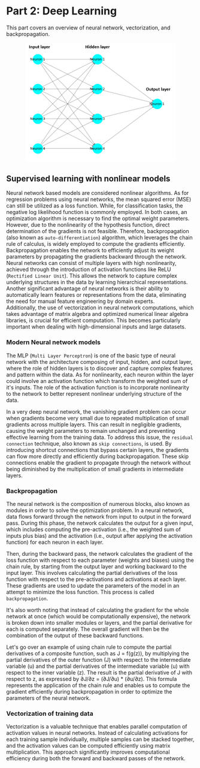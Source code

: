 # Part 2: Deep Learning
This part covers an overview of neural network, vectorization, and backpropagation.

<p align="center">
  <img src="Figure/NN.png" alt="Hypothesis Function" width="400"/>
</p>

## Supervised learning with nonlinear models
Neural network based models are considered nonlinear algorithms. As for regression problems using neural networks, the mean squared error (MSE) can still be utilized as a loss function. While, for classification tasks, the negative log likelihood function is commonly employed. In both cases, an optimization algorithm is necessary to find the optimal weight parameters. However, due to the nonlinearity of the hypothesis function, direct determination of the gradients is not feasible. Therefore, backpropagation (also known as `auto-differentiation`) algorithm, which leverages the chain rule of calculus, is widely employed to compute the gradients efficiently. Backpropagation enables the network to efficiently adjust its weight parameters by propagating the gradients backward through the network.
Neural networks can consist of multiple layers with high nonlinearity, achieved through the introduction of activation functions like ReLU (`Rectified Linear Unit`). This allows the network to capture complex underlying structures in the data by learning hierarchical representations.  
Another significant advantage of neural networks is their ability to automatically learn features or representations from the data, eliminating the need for manual feature engineering by domain experts.  
Additionally, the use of vectorization in neural network computations, which takes advantage of matrix algebra and optimized numerical linear algebra libraries, is crucial for efficient computation. This becomes particularly important when dealing with high-dimensional inputs and large datasets.
### Modern Neural network models
The MLP (`Multi Layer Perceptron`) is one of the basic type of neural network with the architecture composing of input, hidden, and output layer, where the role of hidden layers is to discover and capture complex features and pattern within the data. As for nonlinearity, each neuron within the layer could involve an activation function which transform the weighted sum of it's inputs. The role of the activation function is to incorporate nonlinearity to the network to better represent nonlinear underlying structure of the data.  

In a very deep neural network, the vanishing gradient problem can occur when gradients become very small due to repeated multiplication of small gradients across multiple layers. This can result in negligible gradients, causing the weight parameters to remain unchanged and preventing effective learning from the training data. To address this issue, the `residual connection` technique, also known as `skip connections`, is used. By introducing shortcut connections that bypass certain layers, the gradients can flow more directly and efficiently during backpropagation. These skip connections enable the gradient to propagate through the network without being diminished by the multiplication of small gradients in intermediate layers.
### Backpropagation
The neural network is the composition of numerous blocks, also known as modules in order to solve the optimization problem. In a neural network, data flows forward through the network from input to output in the forward pass. During this phase, the network calculates the output for a given input, which includes computing the pre-activation (i.e., the weighted sum of inputs plus bias) and the activation (i.e., output after applying the activation function) for each neuron in each layer.

Then, during the backward pass, the network calculates the gradient of the loss function with respect to each parameter (weights and biases) using the chain rule, by starting from the output layer and working backward to the input layer. This involves calculating the partial derivatives of the loss function with respect to the pre-activations and activations at each layer. These gradients are used to update the parameters of the model in an attempt to minimize the loss function. This process is called `backpropagation`.

It's also worth noting that instead of calculating the gradient for the whole network at once (which would be computationally expensive), the network is broken down into smaller modules or layers, and the partial derivative for each is computed separately. The overall gradient will then be the combination of the output of these backward functions.

Let's go over an example of using chain rule to compute the partial derivatives of a composite function, such as J = f(g(z)), by multiplying the partial derivatives of the outer function (J) with respect to the intermediate variable (u) and the partial derivatives of the intermediate variable (u) with respect to the inner variable (z). The result is the partial derivative of J with respect to z, as expressed by ∂J/∂z = (∂J/∂u) * (∂u/∂z). This formula represents the application of the chain rule and enables us to compute the gradient efficiently during backpropagation in order to optimize the parameters of the neural network.

### Vectorization of training data
Vectorization is a valuable technique that enables parallel computation of activation values in neural networks. Instead of calculating activations for each training sample individually, multiple samples can be stacked together, and the activation values can be computed efficiently using matrix multiplication. This approach significantly improves computational efficiency during both the forward and backward passes of the network.